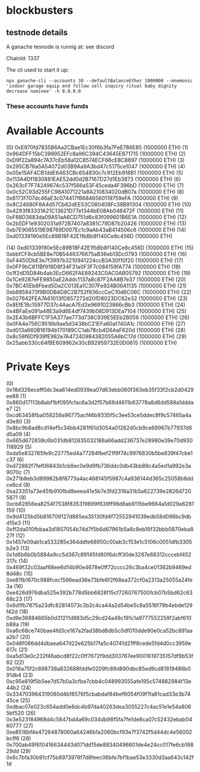 # blockbusters

## testnode details

A ganache tesnode is runnig at: see discord

ChainId: 1337

The cli used to start it up:
```
npx ganache-cli --accounts 30 --defaultBalanceEther 1000000 --mnemonic 'indoor garage equip end follow sell inquiry ritual baby dignity decrease nominee' -h 0.0.0.0
```

### These accounts have funds

Available Accounts
==================
(0) 0xE970fd7835B6Aa2CBae1Ec30f6b3fa7FeE786E85 (1000000 ETH)
(1) 0x964DFF15bC398952EFc8a96C394C43645E871715 (1000000 ETH)
(2) 0xD9f22a894c7A37cEb58a12C8574ECF66cE8C8897 (1000000 ETH)
(3) 0x295CB76a5A54072d03B9Aa9A3bd47c5175ce1047 (1000000 ETH)
(4) 0x05e15AF4CB1ddE6463CBc654830c7c912Eb918B1 (1000000 ETH)
(5) 0x113A4Df1830881EAE52dd0d2B7167D27d1Eb3873 (1000000 ETH)
(6) 0x263cF7F74249674c537f566a53F45ceda4F396bD (1000000 ETH)
(7) 0x0c52C93d255FC98A1071221a8A210834020dB07a (1000000 ETH)
(8) 0x8173f707dc46aE3c074417fB6846560119759eFA (1000000 ETH)
(9) 0x8C24680F8A4d57Cb62dEE53C080408Fc38B91304 (1000000 ETH)
(10) 0x4293f83331A21C13621D77e1344bE08Ab046472F (1000000 ETH)
(11) 0xF88D3683da09A51aA6CD751d6c83f099601B6E1A (1000000 ETH)
(12) 0x2b5DF1e9302031a972B7407a8381C79D87b20426 (1000000 ETH)
(13) 0xb7E9065519E98769D007Ec1c9aAb43aB414506c6 (1000000 ETH)
(14) 0xd01339190e5Ec89B18F42E1fbBb8f140Ce8c456D (1000000 ETH)

(14) 0xd01339190e5Ec89B18F42E1fbBb8f140Ce8c456D (1000000 ETH)
(15) 0xbbfCF8cb5BE8e70B5448376675aB36eb13Dc0793 (1000000 ETH)
(16) 0xF4450DbE3e7f3997b3210941224ccB3A30f10f20 (1000000 ETH)
(17) 0x0FF9bC611Bf919D8f34F31a0F3F7c084159fA774 (1000000 ETH)
(18) 0x1f2dD5D84b4ab3EcD662FAE89243C0AC0AB05792 (1000000 ETH)
(19) 0x1Ce9287eFE9850aE2Addc1137a8c87F2AA8B7e37 (1000000 ETH)
(20) 0x7BC45Eb8Fbed5Da2C013Ea1C307Fe924B06A1135 (1000000 ETH)
(21) 0xb8858473f9B0DB4D8C2B752f936ccCeC10d6C06C (1000000 ETH)
(22) 0x027642FEA7A61013fD857272d20fD8023DC62e32 (1000000 ETH)
(23) 0x8EfE18c15977D37c4AacA7Ed2e9691023866cBb3 (1000000 ETH)
(24) 0x4BFaEe091a48E3a9d6E4df7439b08D913DEa7104 (1000000 ETH)
(25) 0x2E43b6BFFC1F5A377ae773d738C939E5EEb2B056 (1000000 ETH)
(26) 0x0FA4e756C9516b9ae5d3438bC21EFa60af740A1c (1000000 ETH)
(27) 0xd013a660B16194b170189CC1ab78cb4D6AaF620d (1000000 ETH)
(28) 0x8c58f6Df939fE982e7A47240984382055A6bC17d (1000000 ETH)
(29) 0x25abb330c64fBE609962e30cB92959732E0D0615 (1000000 ETH)

Private Keys
==================
(0) 0x18d326eceff0dc3ea614ed0939ea07d63ebb060f363eb35f33f2cb2d0429ee88
(1) 0x860d17113b8abf1bf095fcfac6a3d2f57b68d4611b63778a8d6dd588a1dddae7
(2) 0xcd63458fba058259a96775acf46b9335f5c3ee53ce5ddec8f9c57465a4ad3e80
(3) 0x8bc9b8ad8cd14ef5c34bb4281f61d3054a01262d0cb9ce69967b77937d6d5a09
(4) 0x665d672838c6b031db812835032186a66add236737e28980e39e70d930118929
(5) 0xda5e832765fe9c22775ed4a77284fbef21f9f74c9976830b5be839f47cbe1c37
(6) 0xd72882f7fef06843b1cb8ec0e9d9fb736ddc0db43bb89c4a5ed1a992e3a9070c
(7) 0x271b8eb3d89982b8f8773a4ac468145f5987c4a936144d365c25058b8ddce6cd
(8) 0xa23351a73e45fb910fbd8eeea41e5b7e3fd2316a31b5a622739e2826d7205871
(9) 0xcb82856ea8254f7538f835319899f639ff96d8ab9115be9664a1d029a6281159
(10) 0x9d4125bd5b816709127d865ea35130fd4f72552941039edb58d098bc9dbd15e3
(11) 0xff2da010fbbaa3d1857054b74d7f5b6d67961b5a6c8eb16f32bbb0870eba827f
(12) 0x1457e09ab1ca533285e364ddfe68950c00ab3c153e1c5106c0051dfb3305b2e3
(13) 0x1d6b6b0b5884a9cc5d367c89145fd80f6dcff30de3287e68312cccebf452317c
(14) 0x469f32c03aaf68ee6d14b90e4678e0ff72cccc26c3ba4ce01362b9469ed8d48c
(15) 0xe81fb1670c988fcec1596ead36e73bfe6f2f68ea372cf0a2313a25055a24fe3a
(16) 0xe426d976dba525e392b778d5bb6828f15cf7260767500fcb07b5bd62c6368c23
(17) 0x6d1fb7875a23dfc82814073c3b2c4ca44a2d54be5c8a5516f79b4ebde129f42d
(18) 0xd9e36884665b0d31211d983d5c29cd24a48c191c1a9777552259f2abf610b88a
(19) 0xa6c68ce740bae4fd3ce167a2fad38bd8db5c0df010dde90e0ca52bc891aaa2b7
(20) 0x046f086dd4dbaea647d22e625b17fa5c40741d21ff8cede5fd4d0cc3959e617c
(21) 0xa5d13e0c232f46abcd8f22c0ff7672f9dd303767ee9001619735157df9b53f62
(22) 0x016a75f2c698738a832688fddfe0209fc89d890dbc85ed9cd81819486b091db4
(23) 0xc95e819f5b5ee7d57b0a3cfbe7cbb4c048993555afe195c574882984f13e44b2
(24) 0x334703964319080d4bf8576f5cbabdaf84bef6054f09f1fa81cad33e3b7445ce
(25) 0xdbac07e023c654add0e6dc4b97da40263dea3055227c4ac51e1e54a8065bf520
(26) 0x3e523184968d4c5847bd4a69c034db98f5fa7fe1de8ca07c52432ebab0460777
(27) 0xe8516bf4e47264878060a64246b1a2060bcf93e7f3742f5d44dc4e56002bcff6
(28) 0x700ab49f610416634443d071dd15de88340496601de4e24cc017fe6cb16829dd
(29) 0x6c7bfa30b91cf75b8973978f7d8feec06bfe7bf1bae53e3330d3aa643c142f1d


